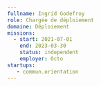 ```yaml
---
fullname: Ingrid Godefroy
role: Chargée de déploiement
domaine: Déploiement
missions:
  - start: 2021-07-01
    end: 2023-03-30
    status: independent
    employer: Octo
startups: 
   - commun.orientation
---
```


